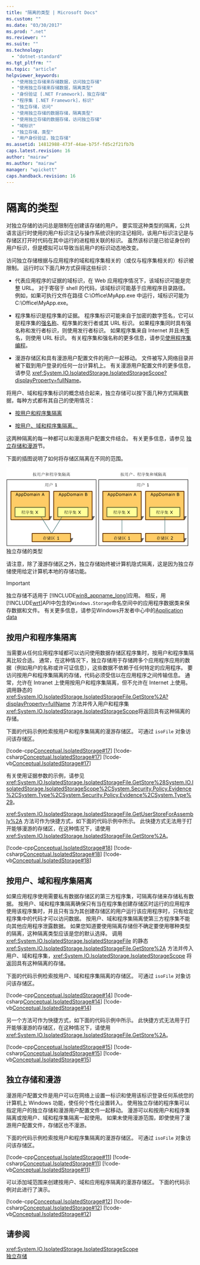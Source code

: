 ```yaml
---
title: "隔离的类型 | Microsoft Docs"
ms.custom: ""
ms.date: "03/30/2017"
ms.prod: ".net"
ms.reviewer: ""
ms.suite: ""
ms.technology: 
  - "dotnet-standard"
ms.tgt_pltfrm: ""
ms.topic: "article"
helpviewer_keywords: 
  - "使用独立存储来存储数据，访问独立存储"
  - "使用独立存储来存储数据，隔离类型"
  - "身份验证 [.NET Framework]，独立存储"
  - "程序集 [.NET Framework]，标识"
  - "独立存储，访问"
  - "使用独立存储的数据存储，隔离类型"
  - "使用独立存储的数据存储，访问独立存储"
  - "域标识"
  - "独立存储，类型"
  - "用户身份验证，独立存储"
ms.assetid: 14812988-473f-44ae-b75f-fd5c2f21fb7b
caps.latest.revision: 16
author: "mairaw"
ms.author: "mairaw"
manager: "wpickett"
caps.handback.revision: 16
---
```

# 隔离的类型
对独立存储的访问总是限制在创建该存储的用户。  要实现这种类型的隔离，公共语言运行时使用的用户标识注记与操作系统识别的注记相同，该用户标识注记是与存储区打开时代码在其中运行的进程相关联的标识。  虽然该标识是已验证身份的用户标识，但是模拟可以导致当前用户的标识动态地改变。  
  
 访问独立存储根据与应用程序的域和程序集相关的（或仅与程序集相关的）标识被限制。  运行时以下面几种方式获得这些标识：  
  
-   代表应用程序的证据的域标识，在 Web 应用程序情况下，该域标识可能是完整 URL。  对于寄宿于 shell 的代码，该域标识可能基于应用程序目录路径。  例如，如果可执行文件在路径 C:\\Office\\MyApp.exe 中运行，域标识可能为 C:\\Office\\MyApp.exe。  
  
-   程序集标识是程序集的证据。  程序集标识可能来自于加密的数字签名，它可以是程序集的[强名称](../../../docs/framework/app-domains/strong-named-assemblies.md)、程序集的发行者或其 URL 标识。  如果程序集同时具有强名称和发行者标识，则使用发行者标识。  如果程序集来自 Internet 并且未签名，则使用 URL 标识。  有关程序集和强名称的更多信息，请参见[使用程序集编程](../../../docs/framework/app-domains/programming-with-assemblies.md)。  
  
-   漫游存储区和具有漫游用户配置文件的用户一起移动。  文件被写入网络目录并被下载到用户登录的任何一台计算机上。  有关漫游用户配置文件的更多信息，请参见 <xref:System.IO.IsolatedStorage.IsolatedStorageScope?displayProperty=fullName>。  
  
 将用户、域和程序集标识的概念结合起来，独立存储可以按下面几种方式隔离数据，每种方式都有其自己的使用情况：  
  
-   [按用户和程序集隔离](#UserAssembly)  
  
-   [按用户、域和程序集隔离。](#UserDomainAssembly)  
  
 这两种隔离的每一种都可以和漫游用户配置文件结合。  有关更多信息，请参见 [独立存储和漫游](#Roaming)节。  
  
 下面的插图说明了如何将存储区隔离在不同的范围。  
  
 ![按用户和程序集隔离](../../../docs/standard/io/media/typesofisolation.gif "typesofisolation")  
独立存储的类型  
  
 请注意，除了漫游存储区之外，独立存储始终被计算机隐式隔离，这是因为独立存储使用给定计算机本地的存储功能。  
  
> [!IMPORTANT]
>  独立存储不适用于 [!INCLUDE[win8_appname_long](../../../includes/win8-appname-long-md.md)]应用。  相反，用[!INCLUDE[wrt](../../../includes/wrt-md.md)]API中包含的`Windows.Storage`命名空间中的应用程序数据类来保存数据和文件。  有关更多信息，请参见Windows开发者中心中的[Application data](http://go.microsoft.com/fwlink/?LinkId=229175)  
  
<a name="UserAssembly"></a>   
## 按用户和程序集隔离  
 当需要从任何应用程序域都可以访问使用数据存储区程序集时，按用户和程序集隔离比较合适。  通常，在这种情况下，独立存储用于存储跨多个应用程序应用的数据（例如用户的名称或许可证信息），这些数据不依赖于任何特定的应用程序。  要访问按用户和程序集隔离的存储，代码必须受信以在应用程序之间传输信息。  通常，允许在 Intranet 上使用按用户和程序集隔离，但不允许在 Internet 上使用。  调用静态的<xref:System.IO.IsolatedStorage.IsolatedStorageFile.GetStore%2A?displayProperty=fullName> 方法并传入用户和程序集<xref:System.IO.IsolatedStorage.IsolatedStorageScope>将返回具有这种隔离的存储。  
  
 下面的代码示例检索按用户和程序集隔离的漫游存储区。  可通过 `isoFile` 对象访问该存储区。  
  
 [!code-cpp[Conceptual.IsolatedStorage#17](../../../samples/snippets/cpp/VS_Snippets_CLR/conceptual.isolatedstorage/cpp/source11.cpp#17)]
 [!code-csharp[Conceptual.IsolatedStorage#17](../../../samples/snippets/csharp/VS_Snippets_CLR/conceptual.isolatedstorage/cs/source11.cs#17)]
 [!code-vb[Conceptual.IsolatedStorage#17](../../../samples/snippets/visualbasic/VS_Snippets_CLR/conceptual.isolatedstorage/vb/source11.vb#17)]  
  
 有关使用证据参数的示例，请参见 <xref:System.IO.IsolatedStorage.IsolatedStorageFile.GetStore%28System.IO.IsolatedStorage.IsolatedStorageScope%2CSystem.Security.Policy.Evidence%2CSystem.Type%2CSystem.Security.Policy.Evidence%2CSystem.Type%29>。  
  
 <xref:System.IO.IsolatedStorage.IsolatedStorageFile.GetUserStoreForAssembly%2A> 方法可作为快捷方式，如下面的代码示例中所示。  此快捷方式无法用于打开能够漫游的存储区，在这种情况下，请使用 <xref:System.IO.IsolatedStorage.IsolatedStorageFile.GetStore%2A>。  
  
 [!code-cpp[Conceptual.IsolatedStorage#18](../../../samples/snippets/cpp/VS_Snippets_CLR/conceptual.isolatedstorage/cpp/source11.cpp#18)]
 [!code-csharp[Conceptual.IsolatedStorage#18](../../../samples/snippets/csharp/VS_Snippets_CLR/conceptual.isolatedstorage/cs/source11.cs#18)]
 [!code-vb[Conceptual.IsolatedStorage#18](../../../samples/snippets/visualbasic/VS_Snippets_CLR/conceptual.isolatedstorage/vb/source11.vb#18)]  
  
<a name="UserDomainAssembly"></a>   
## 按用户、域和程序集隔离  
 如果应用程序使用需要私有数据存储区的第三方程序集，可隔离存储来存储私有数据。  按用户、域和程序集隔离确保只有当在程序集创建存储区时运行的应用程序使用该程序集时，并且只有当为其创建存储区的用户运行该应用程序时，只有给定程序集中的代码才可以访问数据。  按用户、域和程序集隔离使第三方程序集不能向其他应用程序泄露数据。  如果您知道要使用隔离存储但不确定要使用哪种类型的隔离，这种隔离类型应该是您的默认选择。  调用 <xref:System.IO.IsolatedStorage.IsolatedStorageFile> 的静态 <xref:System.IO.IsolatedStorage.IsolatedStorageFile.GetStore%2A> 方法并传入用户、域和程序集，<xref:System.IO.IsolatedStorage.IsolatedStorageScope> 将返回具有这种隔离的存储。  
  
 下面的代码示例检索按用户、域和程序集隔离的存储区。  可通过 `isoFile` 对象访问该存储区。  
  
 [!code-cpp[Conceptual.IsolatedStorage#14](../../../samples/snippets/cpp/VS_Snippets_CLR/conceptual.isolatedstorage/cpp/source10.cpp#14)]
 [!code-csharp[Conceptual.IsolatedStorage#14](../../../samples/snippets/csharp/VS_Snippets_CLR/conceptual.isolatedstorage/cs/source10.cs#14)]
 [!code-vb[Conceptual.IsolatedStorage#14](../../../samples/snippets/visualbasic/VS_Snippets_CLR/conceptual.isolatedstorage/vb/source10.vb#14)]  
  
 另一个方法可作为快捷方式，如下面的代码示例中所示。  此快捷方式无法用于打开能够漫游的存储区，在这种情况下，请使用 <xref:System.IO.IsolatedStorage.IsolatedStorageFile.GetStore%2A>。  
  
 [!code-cpp[Conceptual.IsolatedStorage#15](../../../samples/snippets/cpp/VS_Snippets_CLR/conceptual.isolatedstorage/cpp/source10.cpp#15)]
 [!code-csharp[Conceptual.IsolatedStorage#15](../../../samples/snippets/csharp/VS_Snippets_CLR/conceptual.isolatedstorage/cs/source10.cs#15)]
 [!code-vb[Conceptual.IsolatedStorage#15](../../../samples/snippets/visualbasic/VS_Snippets_CLR/conceptual.isolatedstorage/vb/source10.vb#15)]  
  
<a name="Roaming"></a>   
## 独立存储和漫游  
 漫游用户配置文件是用户可以在网络上设置一标识和使用该标识登录任何系统您的计算机上 Windows 功能，使任何个性化设置转入。  使用独立存储的程序集可以指定用户的独立存储和漫游用户配置文件一起移动。  漫游可以和按用户和程序集隔离或按用户、域和程序集隔离一起使用。  如果未使用漫游范围，即使使用了漫游用户配置文件，存储区也不漫游。  
  
 下面的代码示例检索按用户和程序集隔离的漫游存储区。  可通过 `isoFile` 对象访问该存储区。  
  
 [!code-cpp[Conceptual.IsolatedStorage#11](../../../samples/snippets/cpp/VS_Snippets_CLR/conceptual.isolatedstorage/cpp/source9.cpp#11)]
 [!code-csharp[Conceptual.IsolatedStorage#11](../../../samples/snippets/csharp/VS_Snippets_CLR/conceptual.isolatedstorage/cs/source9.cs#11)]
 [!code-vb[Conceptual.IsolatedStorage#11](../../../samples/snippets/visualbasic/VS_Snippets_CLR/conceptual.isolatedstorage/vb/source9.vb#11)]  
  
 可以添加域范围来创建按用户、域和应用程序隔离的漫游存储区。  下面的代码示例对此进行了演示。  
  
 [!code-cpp[Conceptual.IsolatedStorage#12](../../../samples/snippets/cpp/VS_Snippets_CLR/conceptual.isolatedstorage/cpp/source9.cpp#12)]
 [!code-csharp[Conceptual.IsolatedStorage#12](../../../samples/snippets/csharp/VS_Snippets_CLR/conceptual.isolatedstorage/cs/source9.cs#12)]
 [!code-vb[Conceptual.IsolatedStorage#12](../../../samples/snippets/visualbasic/VS_Snippets_CLR/conceptual.isolatedstorage/vb/source9.vb#12)]  
  
## 请参阅  
 <xref:System.IO.IsolatedStorage.IsolatedStorageScope>   
 [独立存储](../../../docs/standard/io/isolated-storage.md)
